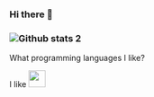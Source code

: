 ### Hi there 👋

### ![Github stats 2](https://github-readme-stats.vercel.app/api?username=fatih51&show_icons=true&theme=radical)
What programming languages I like?

I like
<img src="https://user-images.githubusercontent.com/74713937/110069833-bd9b5f80-7d89-11eb-9982-e008f629d27c.png" width="30px" height="30px">
